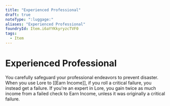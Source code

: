 ```yaml
---
title: "Experienced Professional"
draft: true
noteType: ":luggage:"
aliases: "Experienced Professional"
foundryId: Item.i6aYYKkyryzcTVF0
tags:
  - Item
---
```


# Experienced Professional

You carefully safeguard your professional endeavors to prevent disaster. When you use Lore to [[Earn Income]], if you roll a critical failure, you instead get a failure. If you're an expert in Lore, you gain twice as much income from a failed check to Earn Income, unless it was originally a critical failure.
